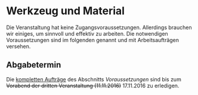 # Werkzeug und Material

Die Veranstaltung hat keine Zugangsvoraussetzungen. Allerdings brauchen wir einiges, um sinnvoll und effektiv zu arbeiten. Die notwendigen Voraussetzungen sind im folgenden genannt und mit Arbeitsaufträgen versehen.

## Abgabetermin

Die [kompletten Aufträge](./zusammenfassung.md) des Abschnitts *Voraussetzungen* sind bis zum ~~Vorabend der dritten Veranstaltung (11.11.2016)~~ 17.11.2016 zu erledigen.
